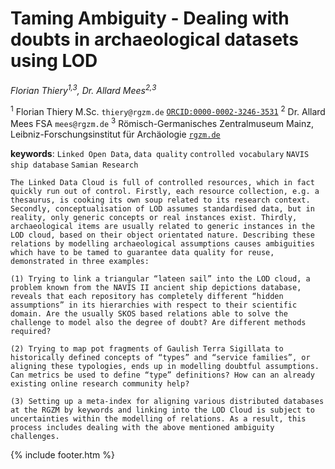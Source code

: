 # Taming Ambiguity - Dealing with doubts in archaeological datasets using LOD

*Florian Thiery<sup>1,3</sup>, Dr. Allard Mees<sup>2,3</sup>*

<sup>1</sup> Florian Thiery M.Sc. `thiery@rgzm.de` [`ORCID:0000-0002-3246-3531`](http://orcid.org/0000-0002-3246-3531) <sup>2</sup> Dr. Allard Mees FSA `mees@rgzm.de` <sup>3</sup> Römisch-Germanisches Zentralmuseum Mainz, Leibniz-Forschungsinstitut für Archäologie [`rgzm.de`](http://rgzm.de/)

**keywords**: `Linked Open Data`, `data quality` `controlled vocabulary` `NAVIS ship database` `Samian Research`

```
The Linked Data Cloud is full of controlled resources, which in fact quickly run out of control. Firstly, each resource collection, e.g. a thesaurus, is cooking its own soup related to its research context. Secondly, conceptualisation of LOD assumes standardised data, but in reality, only generic concepts or real instances exist. Thirdly, archaeological items are usually related to generic instances in the LOD cloud, based on their object orientated nature. Describing these relations by modelling archaeological assumptions causes ambiguities which have to be tamed to guarantee data quality for reuse, demonstrated in three examples:

(1) Trying to link a triangular “lateen sail” into the LOD cloud, a problem known from the NAVIS II ancient ship depictions database, reveals that each repository has completely different “hidden assumptions” in its hierarchies with respect to their scientific domain. Are the usually SKOS based relations able to solve the challenge to model also the degree of doubt? Are different methods required?

(2) Trying to map pot fragments of Gaulish Terra Sigillata to historically defined concepts of “types” and “service families”, or aligning these typologies, ends up in modelling doubtful assumptions. Can metrics be used to define “type” definitions? How can an already existing online research community help?

(3) Setting up a meta-index for aligning various distributed databases at the RGZM by keywords and linking into the LOD Cloud is subject to uncertainties within the modelling of relations. As a result, this process includes dealing with the above mentioned ambiguity challenges.

```

{% include footer.htm %}
